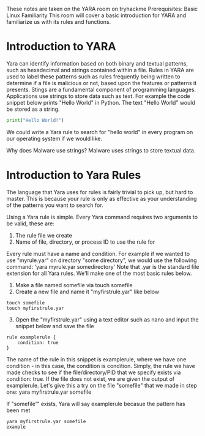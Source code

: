 These notes are taken on the YARA room on tryhackme
Prerequisites: Basic Linux Familiarity
This room will cover a basic introduction for YARA and familiarize us with its rules and functions.

# Introduction to YARA

Yara can identify information based on both binary and textual patterns, such as hexadecimal and strings contained within a file. Rules in YARA are used to label these patterns such as rules frequently being written to determine if a file is malicious or not, based upon the features or patterns it presents. Stings are a fundamental component of programming languages. Applications use strings to store data such as text. 
For example the code snippet below prints "Hello World" in Python. The text "Hello World" would be stored as a string.
```python
print("Hello World!")
```
We could write a Yara rule to search for "hello world" in every program on our operating system if we would like.

Why does Malware use strings? Malware uses strings to store textual data.

# Introduction to Yara Rules

The language that Yara uses for rules is fairly trivial to pick up, but hard to master. This is because your rule is only as effective as your understanding of the patterns you want to search for.

Using a Yara rule is simple. Every Yara command requires two arguments to be valid, these are:
1) The rule file we create
2) Name of file, directory, or process ID to use the rule for

Every rule must have a name and condition. For example if we wanted to use "myrule.yar" on directory "some directory", we would use the following command: 'yara myrule.yar somedirectory'
Note that .yar is the standard file extension for all Yara rules. We'll make one of the most basic rules below.
1. Make a file named somefile via touch somefile
2. Create a new file and name it "myfirstrule.yar" like below 
```shell
touch somefile
touch myfirstrule.yar
```

3. Open the "myfirstrule.yar" using a text editor such as nano and input the snippet below and save the file 
```shell
rule examplerule {
	condition: true
}
```

The name of the rule in this snippet is examplerule, where we have one condition - in this case, the condition is condition. Simply, the rule we have made checks to see if the file/directory/PID that we specify exists via condition: true. If the file does not exist, we are given the output of examplerule. Let's give this a try on the file "somefile" that we made in step one: yara myfirstrule.yar somefile

If "somefile'" exists, Yara will say examplerule becasue the pattern has been met 
```shell
yara myfirstrule.yar somefile
example 
```
